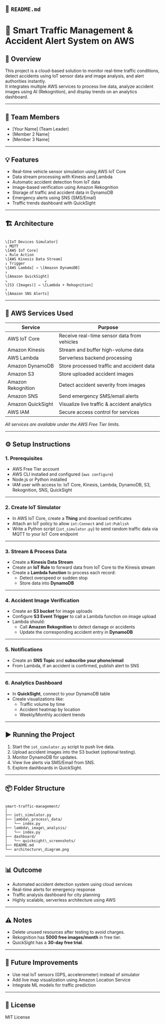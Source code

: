 

## 📄 `README.md`


# 🚦 Smart Traffic Management & Accident Alert System on AWS

## 📌 Overview
This project is a cloud-based solution to monitor real-time traffic conditions, detect accidents using IoT sensor data and image analysis, and alert authorities instantly.  
It integrates multiple AWS services to process live data, analyze accident images using AI (Rekognition), and display trends on an analytics dashboard.

---

## 👥 Team Members
- [Your Name] (Team Leader)
- [Member 2 Name]
- [Member 3 Name]

---

## 💡 Features
- Real-time vehicle sensor simulation using AWS IoT Core
- Data stream processing with Kinesis and Lambda
- Automatic accident detection from IoT data
- Image-based verification using Amazon Rekognition
- Storage of traffic and accident data in DynamoDB
- Emergency alerts using SNS (SMS/Email)
- Traffic trends dashboard with QuickSight

---

## 🏗️ Architecture
```

\[IoT Devices Simulator]
↓ MQTT
\[AWS IoT Core]
↓ Rule Action
\[AWS Kinesis Data Stream]
↓ Trigger
\[AWS Lambda] → \[Amazon DynamoDB]
↓
\[Amazon QuickSight]
↘                 ↙
\[S3 (Images)] → \[Lambda + Rekognition]
↓
\[Amazon SNS Alerts]

```

---

## 🧩 AWS Services Used
| Service            | Purpose                                |
|--------------------|------------------------------------------|
| AWS IoT Core        | Receive real-time sensor data from vehicles |
| Amazon Kinesis      | Stream and buffer high-volume data            |
| AWS Lambda          | Serverless backend processing                  |
| Amazon DynamoDB     | Store processed traffic and accident data      |
| Amazon S3            | Store uploaded accident images                  |
| Amazon Rekognition   | Detect accident severity from images            |
| Amazon SNS            | Send emergency SMS/email alerts                   |
| Amazon QuickSight     | Visualize live traffic & accident analytics      |
| AWS IAM                | Secure access control for services                 |

_All services are available under the AWS Free Tier limits._

---

## ⚙️ Setup Instructions

### 1. Prerequisites
- AWS Free Tier account
- AWS CLI installed and configured (`aws configure`)
- Node.js or Python installed
- IAM user with access to: IoT Core, Kinesis, Lambda, DynamoDB, S3, Rekognition, SNS, QuickSight

---

### 2. Create IoT Simulator
- In AWS IoT Core, create a **Thing** and download certificates
- Attach an IoT policy to allow `iot:Connect` and `iot:Publish`
- Write a Python script (`iot_simulator.py`) to send random traffic data via MQTT to your IoT Core endpoint

---

### 3. Stream & Process Data
- Create a **Kinesis Data Stream**
- Create an **IoT Rule** to forward data from IoT Core to the Kinesis stream
- Create a **Lambda function** to process each record:
  - Detect overspeed or sudden stop
  - Store data into **DynamoDB**

---

### 4. Accident Image Verification
- Create an **S3 bucket** for image uploads
- Configure **S3 Event Trigger** to call a Lambda function on image upload
- Lambda should:
  - Call **Amazon Rekognition** to detect damage or accidents
  - Update the corresponding accident entry in **DynamoDB**

---

### 5. Notifications
- Create an **SNS Topic** and **subscribe your phone/email**
- From Lambda, if an accident is confirmed, publish alert to SNS

---

### 6. Analytics Dashboard
- In **QuickSight**, connect to your DynamoDB table
- Create visualizations like:
  - Traffic volume by time
  - Accident heatmap by location
  - Weekly/Monthly accident trends

---

## ▶️ Running the Project
1. Start the `iot_simulator.py` script to push live data.
2. Upload accident images into the S3 bucket (optional testing).
3. Monitor DynamoDB for updates.
4. View live alerts via SMS/Email from SNS.
5. Explore dashboards in QuickSight.

---

## 📦 Folder Structure
```

smart-traffic-management/
│
├── iot\_simulator.py
├── lambda\_process\_data/
│   └── index.py
├── lambda\_image\_analysis/
│   └── index.py
├── dashboard/
│   └── quicksight\_screenshots/
├── README.md
└── architecture\_diagram.png

```

---

## 📊 Outcome
- Automated accident detection system using cloud services
- Real-time alerts for emergency response
- Traffic analysis dashboard for city planning
- Highly scalable, serverless architecture using AWS

---

## ⚠️ Notes
- Delete unused resources after testing to avoid charges.
- Rekognition has **5000 free images/month** in free tier.
- QuickSight has a **30-day free trial**.

---

## 🏁 Future Improvements
- Use real IoT sensors (GPS, accelerometer) instead of simulator
- Add live map visualization using Amazon Location Service
- Integrate ML models for traffic prediction

---

## 📜 License
MIT License

